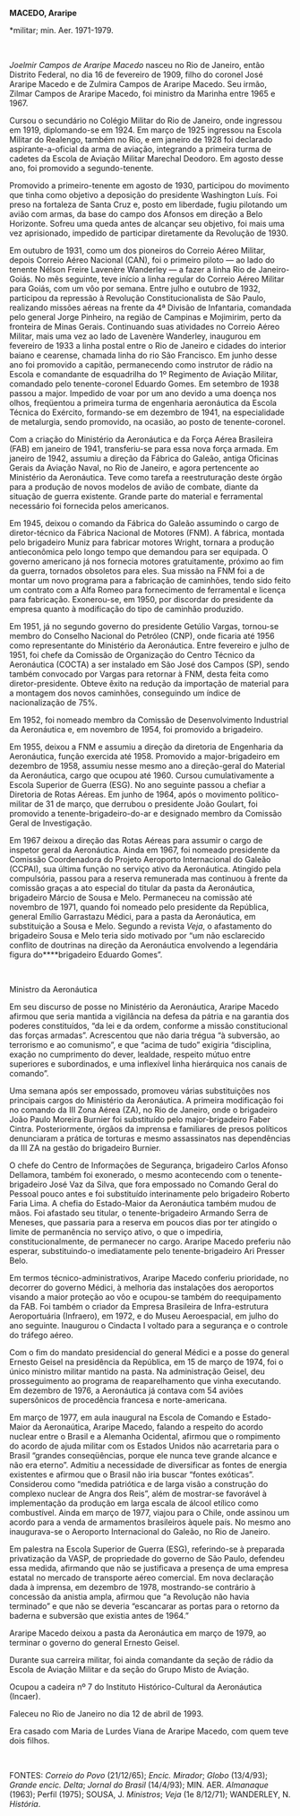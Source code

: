 **MACEDO, Araripe**

\*militar; min. Aer. 1971-1979.

 

*Joelmir Campos de Araripe Macedo* nasceu no Rio de Janeiro, então
Distrito Federal, no dia 16 de fevereiro de 1909, filho do coronel José
Araripe Macedo e de Zulmira Campos de Araripe Macedo. Seu irmão, Zilmar
Campos de Araripe Macedo, foi ministro da Marinha entre 1965 e 1967.

Cursou o secundário no Colégio Militar do Rio de Janeiro, onde ingressou
em 1919, diplomando-se em 1924. Em março de 1925 ingressou na Escola
Militar do Realengo, também no Rio, e em janeiro de 1928 foi declarado
aspirante-a-oficial da arma de aviação, integrando a primeira turma de
cadetes da Escola de Aviação Militar Marechal Deodoro. Em agosto desse
ano, foi promovido a segundo-tenente.

Promovido a primeiro-tenente em agosto de 1930, participou do movimento
que tinha como objetivo a deposição do presidente Washington Luís. Foi
preso na fortaleza de Santa Cruz e, posto em liberdade, fugiu pilotando
um avião com armas, da base do campo dos Afonsos em direção a Belo
Horizonte. Sofreu uma queda antes de alcançar seu objetivo, foi mais uma
vez aprisionado, impedido de participar diretamente da Revolução de
1930.

Em outubro de 1931, como um dos pioneiros do Correio Aéreo Militar,
depois Correio Aéreo Nacional (CAN), foi o primeiro piloto — ao lado do
tenente Nélson Freire Lavenère Wanderley — a fazer a linha Rio de
Janeiro-Goiás. No mês seguinte, teve início a linha regular do Correio
Aéreo Militar para Goiás, com um vôo por semana. Entre julho e outubro
de 1932, participou da repressão à Revolução Constitucionalista de São
Paulo, realizando missões aéreas na frente da 4ª Divisão de Infantaria,
comandada pelo general Jorge Pinheiro, na região de Campinas e
Mojimirim, perto da fronteira de Minas Gerais. Continuando suas
atividades no Correio Aéreo Militar, mais uma vez ao lado de Lavenère
Wanderley, inaugurou em fevereiro de 1933 a linha postal entre o Rio de
Janeiro e cidades do interior baiano e cearense, chamada linha do rio
São Francisco. Em junho desse ano foi promovido a capitão, permanecendo
como instrutor de rádio na Escola e comandante de esquadrilha do 1º
Regimento de Aviação Militar, comandado pelo tenente-coronel Eduardo
Gomes. Em setembro de 1938 passou a major. Impedido de voar por um ano
devido a uma doença nos olhos, freqüentou a primeira turma de engenharia
aeronáutica da Escola Técnica do Exército, formando-se em dezembro de
1941, na especialidade de metalurgia, sendo promovido, na ocasião, ao
posto de tenente-coronel.

Com a criação do Ministério da Aeronáutica e da Força Aérea Brasileira
(FAB) em janeiro de 1941, transferiu-se para essa nova força armada. Em
janeiro de 1942, assumiu a direção da Fábrica do Galeão, antiga Oficinas
Gerais da Aviação Naval, no Rio de Janeiro, e agora pertencente ao
Ministério da Aeronáutica. Teve como tarefa a reestruturação deste órgão
para a produção de novos modelos de avião de combate, diante da situação
de guerra existente. Grande parte do material e ferramental necessário
foi fornecida pelos americanos.

Em 1945, deixou o comando da Fábrica do Galeão assumindo o cargo de
diretor-técnico da Fábrica Nacional de Motores (FNM). A fábrica, montada
pelo brigadeiro Muniz para fabricar motores Wright, tornara a produção
antieconômica pelo longo tempo que demandou para ser equipada. O governo
americano já nos fornecia motores gratuitamente, próximo ao fim da
guerra, tornados obsoletos para eles. Sua missão na FNM foi a de montar
um novo programa para a fabricação de caminhões, tendo sido feito um
contrato com a Alfa Romeo para fornecimento de ferramental e licença
para fabricação. Exonerou-se, em 1950, por discordar do presidente da
empresa quanto à modificação do tipo de caminhão produzido.

Em 1951, já no segundo governo do presidente Getúlio Vargas, tornou-se
membro do Conselho Nacional do Petróleo (CNP), onde ficaria até 1956
como representante do Ministério da Aeronáutica. Entre fevereiro e julho
de 1951, foi chefe da Comissão de Organização do Centro Técnico da
Aeronáutica (COCTA) a ser instalado em São José dos Campos (SP), sendo
também convocado por Vargas para retornar à FNM, desta feita como
diretor-presidente. Obteve êxito na redução da importação de material
para a montagem dos novos caminhões, conseguindo um índice de
nacionalização de 75%.

Em 1952, foi nomeado membro da Comissão de Desenvolvimento Industrial da
Aeronáutica e, em novembro de 1954, foi promovido a brigadeiro.

Em 1955, deixou a FNM e assumiu a direção da diretoria de Engenharia da
Aeronáutica, função exercida até 1958. Promovido a major-brigadeiro em
dezembro de 1958, assumiu nesse mesmo ano a direção-geral do Material da
Aeronáutica, cargo que ocupou até 1960. Cursou cumulativamente a Escola
Superior de Guerra (ESG). No ano seguinte passou a chefiar a Diretoria
de Rotas Aéreas. Em junho de 1964, após o movimento político-militar de
31 de março, que derrubou o presidente João Goulart, foi promovido a
tenente-brigadeiro-do-ar e designado membro da Comissão Geral de
Investigação.

Em 1967 deixou a direção das Rotas Aéreas para assumir o cargo de
inspetor geral da Aeronáutica. Ainda em 1967, foi nomeado presidente da
Comissão Coordenadora do Projeto Aeroporto Internacional do Galeão
(CCPAI), sua última função no serviço ativo da Aeronáutica. Atingido
pela compulsória, passou para a reserva remunerada mas continuou à
frente da comissão graças a ato especial do titular da pasta da
Aeronáutica, brigadeiro Márcio de Sousa e Melo. Permaneceu na comissão
até novembro de 1971, quando foi nomeado pelo presidente da República,
general Emílio Garrastazu Médici, para a pasta da Aeronáutica, em
substituição a Sousa e Melo. Segundo a revista *Veja*, o afastamento do
brigadeiro Sousa e Melo teria sido motivado por “um não esclarecido
conflito de doutrinas na direção da Aeronáutica envolvendo a legendária
figura do****brigadeiro Eduardo Gomes”.

 

Ministro da Aeronáutica

Em seu discurso de posse no Ministério da Aeronáutica, Araripe Macedo
afirmou que seria mantida a vigilância na defesa da pátria e na garantia
dos poderes constituídos, “da lei e da ordem, conforme a missão
constitucional das forças armadas”. Acrescentou que não daria trégua “à
subversão, ao terrorismo e ao comunismo”, e que “acima de tudo” exigiria
“disciplina, exação no cumprimento do dever, lealdade, respeito mútuo
entre superiores e subordinados, e uma inflexível linha hierárquica nos
canais de comando”.

Uma semana após ser empossado, promoveu várias substituições nos
principais cargos do Ministério da Aeronáutica. A primeira modificação
foi no comando da III Zona Aérea (ZA), no Rio de Janeiro, onde o
brigadeiro João Paulo Moreira Burnier foi substituído pelo
major-brigadeiro Faber Cintra. Posteriormente, órgãos da imprensa e
familiares de presos políticos denunciaram a prática de torturas e mesmo
assassinatos nas dependências da III ZA na gestão do brigadeiro Burnier.

O chefe do Centro de Informações de Segurança, brigadeiro Carlos Afonso
Dellamora, também foi exonerado, o mesmo acontecendo com o
tenente-brigadeiro José Vaz da Silva, que fora empossado no Comando
Geral do Pessoal pouco antes e foi substituído interinamente pelo
brigadeiro Roberto Faria Lima. A chefia do Estado-Maior da Aeronáutica
também mudou de mãos. Foi afastado seu titular, o tenente-brigadeiro
Armando Serra de Meneses, que passaria para a reserva em poucos dias por
ter atingido o limite de permanência no serviço ativo, o que o
impediria, constitucionalmente, de permanecer no cargo. Araripe Macedo
preferiu não esperar, substituindo-o imediatamente pelo
tenente-brigadeiro Ari Presser Belo.

Em termos técnico-administrativos, Araripe Macedo conferiu prioridade,
no decorrer do governo Médici, à melhoria das instalações dos aeroportos
visando a maior proteção ao vôo e ocupou-se também do reequipamento da
FAB. Foi também o criador da Empresa Brasileira de Infra-estrutura
Aeroportuária (Infraero), em 1972, e do Museu Aeroespacial, em julho do
ano seguinte. Inaugurou o Cindacta I voltado para a segurança e o
controle do tráfego aéreo.

Com o fim do mandato presidencial do general Médici e a posse do general
Ernesto Geisel na presidência da República, em 15 de março de 1974, foi
o único ministro militar mantido na pasta. Na administração Geisel, deu
prosseguimento ao programa de reaparelhamento que vinha executando. Em
dezembro de 1976, a Aeronáutica já contava com 54 aviões supersônicos de
procedência francesa e norte-americana.

Em março de 1977, em aula inaugural na Escola de Comando e Estado-Maior
da Aeronaútica, Araripe Macedo, falando a respeito do acordo nuclear
entre o Brasil e a Alemanha Ocidental, afirmou que o rompimento do
acordo de ajuda militar com os Estados Unidos não acarretaria para o
Brasil “grandes conseqüências, porque ele nunca teve grande alcance e
não era eterno”. Admitiu a necessidade de diversificar as fontes de
energia existentes e afirmou que o Brasil não iria buscar “fontes
exóticas”. Considerou como “medida patriótica e de larga visão a
construção do complexo nuclear de Angra dos Reis”, além de mostrar-se
favorável à implementação da produção em larga escala de álcool etílico
como combustível. Ainda em março de 1977, viajou para o Chile, onde
assinou um acordo para a venda de armamentos brasileiros àquele país. No
mesmo ano inaugurava-se o Aeroporto Internacional do Galeão, no Rio de
Janeiro.

Em palestra na Escola Superior de Guerra (ESG), referindo-se à preparada
privatização da VASP, de propriedade do governo de São Paulo, defendeu
essa medida, afirmando que não se justificava a presença de uma empresa
estatal no mercado de transporte aéreo comercial. Em nova declaração
dada à imprensa, em dezembro de 1978, mostrando-se contrário à concessão
da anistia ampla, afirmou que “a Revolução não havia terminado” e que
não se deveria “escancarar as portas para o retorno da baderna e
subversão que existia antes de 1964.”

Araripe Macedo deixou a pasta da Aeronáutica em março de 1979, ao
terminar o governo do general Ernesto Geisel.

Durante sua carreira militar, foi ainda comandante da seção de rádio da
Escola de Aviação Militar e da seção do Grupo Misto de Aviação.

Ocupou a cadeira nº 7 do Instituto Histórico-Cultural da Aeronáutica
(Incaer).

Faleceu no Rio de Janeiro no dia 12 de abril de 1993.

Era casado com Maria de Lurdes Viana de Araripe Macedo, com quem teve
dois filhos.

 

FONTES: *Correio do Povo* (21/12/65); *Encic. Mirador*; *Globo*
(13/4/93); *Grande encic. Delta*; *Jornal do Brasil* (14/4/93); MIN.
AER. *Almanaque* (1963); Perfil (1975); SOUSA, J. *Ministros*; *Veja*
(1e 8/12/71); WANDERLEY, N. *História*.

 
